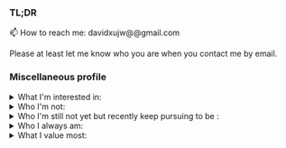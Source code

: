 ### TL;DR

📫 How to reach me: davidxujw@@gmail.com

Please at least let me know who you are when you contact me by email.

### Miscellaneous profile

<details>
  <summary>
    What I'm interested in:
  </summary>
  
- Graphics and 3D Vision.

- Machine Learning.

- Any kind of art.(except the literature)

- Philosophy and psychology.

- Anime.

- Coding.

- Maybe some other nerdy things...

</details>

<details>
  <summary>
    Who I'm not:
  </summary>
  
- A social butterfly.

- A genius.

</details>

<details>
  <summary>
    Who I'm still not yet but recently keep pursuing to be :
  </summary>
  
- A talented coder.

- A qualified opensource developer.

- An experienced researcher.

- A confident person.

- A person who keeps enjoying his life all the time.

</details>

<details>
  <summary>
    Who I always am:
  </summary>
  
- A diligent and hardworking dreamer.

- An absolutely honest and trustworthy person.

- An easygoing person.

</details>

<details>
  <summary>
    What I value most:
  </summary>
  
- Integrity, Honesty and Sincerity.

</details>


<!--
**DavidXu-JJ/DavidXu-JJ** is a ✨ _special_ ✨ repository because its `README.md` (this file) appears on your GitHub profile.

Here are some ideas to get you started:

- 🔭 I’m currently working on ...
- 🌱 I’m currently learning ...
- 👯 I’m looking to collaborate on ...
- 🤔 I’m looking for help with ...
- 💬 Ask me about ...
- 
- 😄 Pronouns: ...
- ⚡ Fun fact: ...
-->
